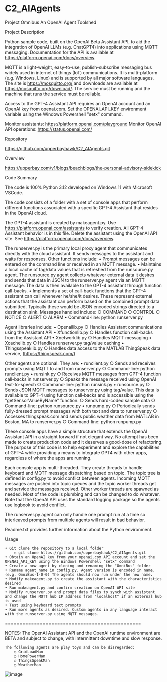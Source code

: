 ﻿# C2_AIAgents
Project Omnibus
An OpenAI Agent Toolshed

Project Description

Python sample code, built on the OpenAI Beta Assistant API, to aid the integration of OpenAI LLMs (e.g. ChatGPT4) into applications using MQTT messaging. Documentation for the API is available at https://platform.openai.com/docs/overview.

MQTT is a light-weight, easy-to-use, publish-subscribe messaging bus widely used in internet of things (IoT) communications. It is multi-platform (e.g. Windows, Linux) and is supported by all major software languages. The site is https://mosquitto.org/ and downloads are available at https://mosquitto.org/download/. The service must be running and the machine that runs the service must be reliable.

Access to the GPT-4 Assistant API requires an OpenAI account and an OpenAI key from openai.com. Set the OPENAI_API_KEY environment variable using the Windows Powershell "setx" command.

Monitor assistants: https://platform.openai.com/playground
Monitor OpenAI API operations: https://status.openai.com/

Repository

https://github.com/upperbayhawk/C2_AIAgents.git

Overview

https://upperbay.com/v1/blogs/beachblogs/the-personal-advisory-sidekick

Code Summary

The code is 100% Python 3.12 developed on Windows 11 with Microsoft VSCode.

The code consists of a folder with a set of console apps that perform different functions associated with a specific GPT-4 Assistant that resides in the OpenAI cloud.

The GPT-4 assistant is created by makeagent.py. Use https://platform.openai.com/assistants to verify creation. All GPT-4 Assistant behavior is in this file. Delete the assistant using the OpenAI API site. See https://platform.openai.com/docs/overview. 

The runserver.py is the primary local proxy agent that communicates directly with the cloud assistant. It sends messages to the assistant and waits for responses. Other functions include:
	• Prompt messages can be entered on the command line or received in an MQTT message.
	• Maintains a local cache of tag/data values that is refreshed from the runsource.py agent. The runsource.py agent collects whatever external data it desires and sends that data in JSON to the runserver.py agent via an MQTT message. The data is then available to the GPT-4 assistant through function call-backs.
	• Implements a set of call-back functions that the GPT-4 assistant can call whenever he/she/it desires. These represent external actions that the assistant can perform based on the combined prompt data submitted. Typically these would be JSON encoded strings directed to a destination sink. Messages handled include:
		○ COMMAND
		○ CONTROL
		○ NOTICE
		○ ALERT
		○ ALARM
	• Command-line: python runserver.py

Agent libraries include:
	• Openailib.py
		○ Handles Assistant communications using the Assistant API
	• Xfunctionlib.py
		○ Handles function call-backs from the Assistant API
	• Xnetworklib.py
		○ Handles MQTT messaging
	• Xcachelib.py
		○ Handles runserver.py tag/value caching
	• Thingsspeaklib.py
		○ Handles data access to the MATLAB ThingSpeak data service, (https://thingspeak.com/)

Other agents are optional. They are:
	• runclient.py
		○ Sends and receives prompts using MQTT to and from runserver.py
		○ Command-line: python runclient.py
	• runsink.py
		○ Receives MQTT messages from GPT-4 function call-backs in runserver.py
		○ Speaks the message received using OpenAI text-to-speech
		○ Command-line: python runsink.py
	• runsource.py
		○ Sends JSON MQTT messages to runserver.py using tag/value. This data is available to GPT-4 using function call-backs and is accessible using the "getSensorValueByName" function.
		○ Sends hard-coded sample data
		○ Command-line: python runsource.py
	• runpump.py
		○ Periodically sends fully-dressed prompt messages with both text and data to runserver.py
		○ Accesses thingspeak.com and sends public weather data from MATLAB in Boston, MA to runserver.py
		○ Command-line: python runpump.py

These console apps have a simple structure that extends the OpenAI Assistant API in a straight forward if not elegant way. No attempt has been made to create production code and it deserves a good-dose of refactoring. The purpose of this code is to help experiment and explore the capabilities of GPT-4 while providing a means to integrate GPT4 with other apps, regardless of where the apps are running.

Each console app is multi-threaded. They create threads to handle keyboard and MQTT message dispatching based on topic. The topic tree is defined in config.py to avoid conflict between agents. Incoming MQTT messages are pushed into topic queues and the topic worker threads get and service the messages received. Other worker threads are spawned as needed. Most of the code is plumbing and can be changed to do whatever. Note that the OpenAI API uses the standard logging package so the agents use logbook to avoid conflict.

The runserver.py agent can only handle one prompt run at a time so interleaved prompts from multiple agents will result in bad behavior.

Readme.txt provides further information about the Python environment.

Usage

	• Git clone the repository to a local folder
		○ git clone https://github.com/upperbayhawk/C2_AIAgents.git
	• Obtain an OpenAI key from your openai.com API account and set the OPENAI_API_KEY using the Windows Powershell "setx" command
	• Create a new agent by cloning and renaming the "OmniBus" folder
	• Rename agent_name in config.py. Agent version is encoded in name. (e.g. OmniBus-1-0-0) The agents should now run under the new name.
	• Modify makeagent.py to create the assistant with the characteristics desired
	• Run makeagent.py and confirm creation on OpenAI API site
	• Modify runserver.py and prompt data files to synch with assistant and change the MQTT hub IP address from "localhost" if an external hub is used
	• Test using keyboard text prompts
	• Run more agents as desired. Custom agents in any language interact with the runserver.py using MQTT messages.

===============================================

NOTES: 
	The OpenAI Assistant API and the OpenAI runtime environment are BETA and subject to change, with intermittent downtime and slow response.

	The following agents are play toys and can be disregarded:
		○ GridLoadMan
		○ HomePowerMan
		○ ThingsSpeakMan
		○ WeatherMan
  
![image](https://github.com/upperbayhawk/C2_AIAgents/assets/1062536/fdfccb3a-2be8-4cc5-9926-53ab24ab5ba8)
